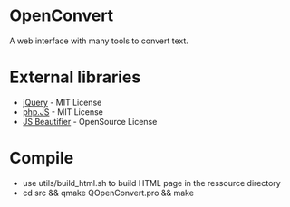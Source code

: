 # OpenConvert

A web interface with many tools to convert text.

# External libraries

* [jQuery](http://jquery.com/) - MIT License
* [php.JS](http://phpjs.org/) - MIT License
* [JS Beautifier](http://jsbeautifier.org/) - OpenSource License

# Compile

* use utils/build_html.sh to build HTML page in the ressource directory
* cd src && qmake QOpenConvert.pro && make